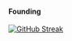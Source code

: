 #### Founding
[![GitHub Streak](https://streak-stats.demolab.com/?user=eramirezvilla)](https://git.io/streak-stats)
